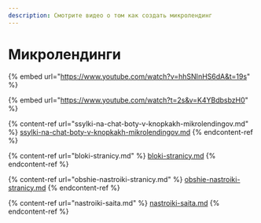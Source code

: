 ```yaml
---
description: Смотрите видео о том как создать микролендинг
---
```


# Микролендинги



{% embed url="https://www.youtube.com/watch?v=hhSNInHS6dA&t=19s" %}

{% embed url="https://www.youtube.com/watch?t=2s&v=K4YBdbsbzH0" %}

{% content-ref url="ssylki-na-chat-boty-v-knopkakh-mikrolendingov.md" %}
[ssylki-na-chat-boty-v-knopkakh-mikrolendingov.md](ssylki-na-chat-boty-v-knopkakh-mikrolendingov.md)
{% endcontent-ref %}

{% content-ref url="bloki-stranicy.md" %}
[bloki-stranicy.md](bloki-stranicy.md)
{% endcontent-ref %}

{% content-ref url="obshie-nastroiki-stranicy.md" %}
[obshie-nastroiki-stranicy.md](obshie-nastroiki-stranicy.md)
{% endcontent-ref %}

{% content-ref url="nastroiki-saita.md" %}
[nastroiki-saita.md](nastroiki-saita.md)
{% endcontent-ref %}
